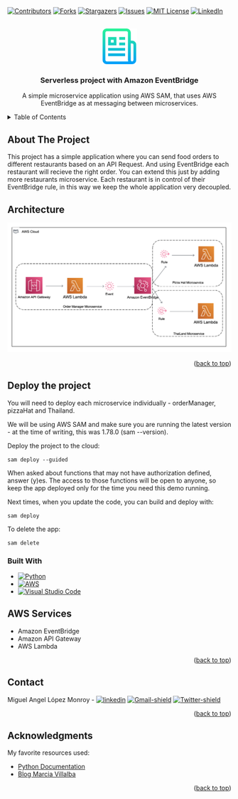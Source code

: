 <!-- Improved compatibility of back to top link: See: https://github.com/othneildrew/Best-README-Template/pull/73 -->
<a name="readme-top"></a>
<!--
*** Thanks for checking out the Best-README-Template. If you have a suggestion
*** that would make this better, please fork the repo and create a pull request
*** or simply open an issue with the tag "enhancement".
*** Don't forget to give the project a star!
*** Thanks again! Now go create something AMAZING! :D
-->



<!-- PROJECT SHIELDS -->
<!--
*** I'm using markdown "reference style" links for readability.
*** Reference links are enclosed in brackets [ ] instead of parentheses ( ).
*** See the bottom of this document for the declaration of the reference variables
*** for contributors-url, forks-url, etc. This is an optional, concise syntax you may use.
*** https://www.markdownguide.org/basic-syntax/#reference-style-links
-->
[![Contributors][contributors-shield]][contributors-url]
[![Forks][forks-shield]][forks-url]
[![Stargazers][stars-shield]][stars-url]
[![Issues][issues-shield]][issues-url]
[![MIT License][license-shield]][license-url]
[![LinkedIn][linkedin-shield]][linkedin-url]



<!-- PROJECT LOGO -->
<br />
<div align="center">
  <a href="https://github.com/mikelm2020/sam-eventbridge">
    <img src="https://github.com/mikelm2020/video-streaming/blob/961be498851fc7b1e9d940550e7eb54ea3b2130f/logo.png" alt="Logo" width="80" height="80">
  </a>

  <h3 align="center">Serverless project with Amazon EventBridge</h3>

  <p align="center">
    A simple microservice application using AWS SAM, that uses AWS EventBridge as at messaging between microservices.
  </p>
</div>



<!-- TABLE OF CONTENTS -->
<details>
  <summary>Table of Contents</summary>
  <ol>
    <li>
      <a href="#about-the-project">About The Project</a>
      <ul>
        <li><a href="#built-with">Built With</a></li>
      </ul>
    </li>
    <li><a href="#contact">Contact</a></li>
    <li><a href="#acknowledgments">Acknowledgments</a></li>
  </ol>
</details>



<!-- ABOUT THE PROJECT -->
## About The Project

This project has a simple application where you can send food orders to different restaurants based on an API Request. And using EventBridge each restaurant will recieve the right order. You can extend this just by adding more restaurants microservice. Each restaurant is in control of their EventBridge rule, in this way we keep the whole application very decoupled.

## Architecture

![Basic Arquitecture](./diagrams/basic-arquitecture.png)

<p align="right">(<a href="#readme-top">back to top</a>)</p>

## Deploy the project

You will need to deploy each microservice individually - orderManager, pizzaHat and Thailand.

We will be using AWS SAM and make sure you are running the latest version - at the time of writing, this was 1.78.0 (sam --version).

Deploy the project to the cloud:

```
sam deploy --guided
```

When asked about functions that may not have authorization defined, answer (y)es. The access to those functions will be open to anyone, so keep the app deployed only for the time you need this demo running.

Next times, when you update the code, you can build and deploy with:

```
sam deploy
```

To delete the app:

```
sam delete
````

### Built With



* [![Python][Python]][Python-url]
* [![AWS][AWS]][AWS-url]
* [![Visual Studio Code][Visual Studio Code]][Visual Studio Code-url]

## AWS Services
* Amazon EventBridge
* Amazon API Gateway
* AWS Lambda



<p align="right">(<a href="#readme-top">back to top</a>)</p>

<!-- CONTACT -->
## Contact

Miguel Angel López Monroy - 
[![linkedin][linkedin]][linkedin-url]
[![Gmail-shield][Gmail-shield]][Gmail-url]
[![Twitter-shield][Twitter-shield]][Twitter-url]

<p align="right">(<a href="#readme-top">back to top</a>)</p>



<!-- ACKNOWLEDGMENTS -->
## Acknowledgments

My favorite resources used:

* [Python Documentation](https://docs.python.org/3.9/)
* [Blog Marcia Villalba](https://blog.marcia.dev/event-driven-applications)




<p align="right">(<a href="#readme-top">back to top</a>)</p>



<!-- MARKDOWN LINKS & IMAGES -->
<!-- https://www.markdownguide.org/basic-syntax/#reference-style-links -->
[contributors-shield]: https://img.shields.io/github/contributors/mikelm2020/sam-eventbridge.svg?style=for-the-badge
[contributors-url]: https://github.com/mikelm2020/sam-eventbridge/graphs/contributors
[forks-shield]: https://img.shields.io/github/forks/mikelm2020/sam-eventbridge.svg?style=for-the-badge
[forks-url]: https://github.com/mikelm2020/sam-eventbridge/network/members
[stars-shield]: https://img.shields.io/github/stars/mikelm2020/sam-eventbridge.svg?style=for-the-badge
[stars-url]: https://github.com/mikelm2020/sam-eventbridge/stargazers
[issues-shield]: https://img.shields.io/github/issues/mikelm2020/sam-eventbridge.svg?style=for-the-badge
[issues-url]: https://github.com/mikelm2020/sam-eventbridge/issues
[license-shield]: https://img.shields.io/github/license/mikelm2020/sam-eventbridge.svg?style=for-the-badge
[license-url]: https://github.com/mikelm2020/sam-eventbridge/blob/master/LICENSE.txt
[linkedin-shield]: https://img.shields.io/badge/-LinkedIn-black.svg?style=for-the-badge&logo=linkedin&colorB=555

[linkedin]: https://img.shields.io/badge/-LinkedIn-black.svg?style=flat-square&logo=linkedin&colorB=555
[linkedin-url]: https://linkedin.com/in/miguellopezmdev
[Gmail-shield]: https://img.shields.io/badge/Gmail-D14836?style=flat-square&logo=gmail&logoColor=white
[Gmail-url]: mailto:miguel.lopezm.dev@gmail.com
[Twitter-shield]: https://img.shields.io/badge/Twitter-%231DA1F2.svg?style=flat-square&logo=Twitter&logoColor=white
[Twitter-url]: https://twitter.com/miguellopezmdev

<!--[product-screenshot]: https://github.com/mikelm2020/video-streaming/blob/82a8c694a418723faacf992c5dd76b6e328120f8/api_playlists.png -->
[Python]: https://img.shields.io/badge/python-3670A0?style=for-the-badge&logo=python&logoColor=ffdd54
[Python-url]: https://www.python.org/
[AWS]: https://img.shields.io/badge/AWS-%23FF9900.svg?style=for-the-badge&logo=amazon-aws&logoColor=white
[AWS-url]: https://docs.aws.amazon.com/es_es/index.html
[Blog-url]: https://blog.marcia.dev/event-driven-applications
[Visual Studio Code]: https://img.shields.io/badge/Visual%20Studio%20Code-0078d7.svg?style=for-the-badge&logo=visual-studio-code&logoColor=white
[Visual Studio Code-url]: https://code.visualstudio.com/
